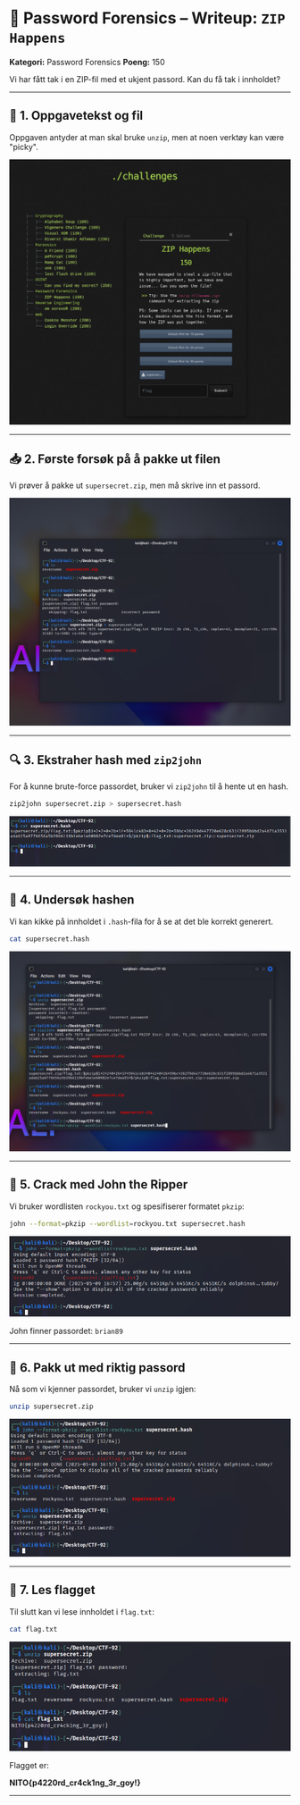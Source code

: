 # 🔐 Password Forensics – Writeup: `ZIP Happens`

**Kategori:** Password Forensics
**Poeng:** 150

Vi har fått tak i en ZIP-fil med et ukjent passord. Kan du få tak i innholdet?

---

## 📁 1. Oppgavetekst og fil

Oppgaven antyder at man skal bruke `unzip`, men at noen verktøy kan være "picky".

![Oppgavevisning](WRITE-UP-ZIP-HAPPENS.png)

---

## 📥 2. Første forsøk på å pakke ut filen

Vi prøver å pakke ut `supersecret.zip`, men må skrive inn et passord.

![Unzip mislykkes](ZIP-HAPPENS-1.png)

---

## 🔍 3. Ekstraher hash med `zip2john`

For å kunne brute-force passordet, bruker vi `zip2john` til å hente ut en hash.

```bash
zip2john supersecret.zip > supersecret.hash
```

![zip2john](ZIP-HAPPENS-2.png)

---

## 🔎 4. Undersøk hashen

Vi kan kikke på innholdet i `.hash`-fila for å se at det ble korrekt generert.

```bash
cat supersecret.hash
```

![Hashinnhold](ZIP-HAPPENS-3.png)

---

## 🔧 5. Crack med John the Ripper

Vi bruker wordlisten `rockyou.txt` og spesifiserer formatet `pkzip`:

```bash
john --format=pkzip --wordlist=rockyou.txt supersecret.hash
```

![Crack](ZIP-HAPPENS-4.png)

John finner passordet: `brian89`

---

## 📂 6. Pakk ut med riktig passord

Nå som vi kjenner passordet, bruker vi `unzip` igjen:

```bash
unzip supersecret.zip
```

![Pakker ut](ZIP-HAPPENS-5.png)

---

## 📄 7. Les flagget

Til slutt kan vi lese innholdet i `flag.txt`:

```bash
cat flag.txt
```

![Flagg](ZIP-HAPPENS-6.png)

Flagget er:

**NITO{p4220rd\_cr4ck1ng\_3r\_goy!}**

---
